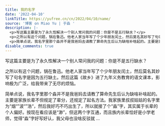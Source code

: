 ```yaml
---
title: 我的名字
date: '2022-04-10'
linkTitle: https://yufree.cn/cn/2022/04/10/name/
source: '博客 on Miao Yu | 于淼 '
description: |-
  <p>写这篇主要是为了永久性解决一个别人常问我的问题：你是不是五行缺水？</p>
  <p>之所以有这个问题，锅在鲁迅。他老人家当年写了个少年朋友闰土，然后莫名其妙写了句名字是因为五行缺土。然后这篇《故乡》进了九年义务教育的语文课本，影响极为广泛，给我带来了无尽的烦恼。</p>
  <p>简单点说，我名字里那个淼并不是我爸妈去请教了算命先生后认为缺啥补啥起的。主要是家族长辈不但规定了辈分，还规定了起名方法。我家族里叔叔姑姑的名字里为“烟“”波“”浩“，然后我好巧不巧出生了，所以就接了个“淼”字，其实属于长辈的个人偏好。按现在看应该是“渺”，但这两个字互通，而且族内长辈恰好是小学老师，觉得“淼”字好写好认，我父母也没啥反驳就 ...
disable_comments: true
---
```

<p>写这篇主要是为了永久性解决一个别人常问我的问题：你是不是五行缺水？</p>
<p>之所以有这个问题，锅在鲁迅。他老人家当年写了个少年朋友闰土，然后莫名其妙写了句名字是因为五行缺土。然后这篇《故乡》进了九年义务教育的语文课本，影响极为广泛，给我带来了无尽的烦恼。</p>
<p>简单点说，我名字里那个淼并不是我爸妈去请教了算命先生后认为缺啥补啥起的。主要是家族长辈不但规定了辈分，还规定了起名方法。我家族里叔叔姑姑的名字里为“烟“”波“”浩“，然后我好巧不巧出生了，所以就接了个“淼”字，其实属于长辈的个人偏好。按现在看应该是“渺”，但这两个字互通，而且族内长辈恰好是小学老师，觉得“淼”字好写好认，我父母也没啥反驳就 ...